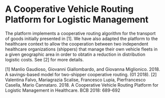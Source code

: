 # A Cooperative Vehicle Routing Platform for Logistic Management

The platform implements a cooperative routing algorithm for the transport of goods initially presented in [1].
We have also adapted the platform to the healthcare context to allow the cooperation between two independent healthcare organizations (shippers) that manage their own vehicle fleets in a given geographic area in order to obtatin a reduction in distribution logistic costs.
See [2] for more details.

[1] Manlio Gaudioso, Giovanni Giallombardo, and Giovanna Miglionico. 2018. A savings-based model for two-shipper cooperative routing. (01 2018).
[2] Valentina Falvo, Mariagrazia Scalise, Francesco Lupia, Pierfrancesco Casella, Mario Cannataro. 2018. A Cooperative Vehicle Routing Platform for Logistic Management in Healthcare. BCB 2018: 689-692






